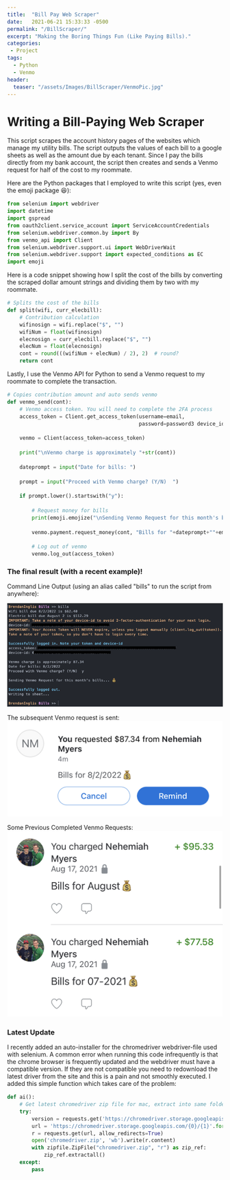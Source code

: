 ```yaml
---
title:  "Bill Pay Web Scraper"
date:   2021-06-21 15:33:33 -0500
permalink: "/BillScraper/"
excerpt: "Making the Boring Things Fun (Like Paying Bills)."
categories:
 - Project
tags:
  - Python
  - Venmo
header:
  teaser: "/assets/Images/BillScraper/VenmoPic.jpg"
---
```


# Writing a Bill-Paying Web Scraper
This script scrapes the account history pages of the websites which manage my utility bills. The script outputs the values of each bill to a google sheets as well as the amount due by each tenant. Since I pay the bills directly from my bank account, the script then creates and sends a Venmo request for half of the cost to my roommate. 

Here are the Python packages that I employed to write this script (yes, even the emoji package 😆):
```python
from selenium import webdriver
import datetime
import gspread
from oauth2client.service_account import ServiceAccountCredentials
from selenium.webdriver.common.by import By
from venmo_api import Client
from selenium.webdriver.support.ui import WebDriverWait
from selenium.webdriver.support import expected_conditions as EC
import emoji
```

Here is a code snippet showing how I split the cost of the bills by converting the scraped dollar amount strings and dividing them by two with my roommate. 
```python
# Splits the cost of the bills
def split(wifi, curr_elecbill):
    # Contribution calculation
    wifinosign = wifi.replace("$", "")
    wifiNum = float(wifinosign)
    elecnosign = curr_elecbill.replace("$", "")
    elecNum = float(elecnosign)
    cont = round(((wifiNum + elecNum) / 2), 2)  # round?
    return cont
```

Lastly, I use the Venmo API for Python to send a Venmo request to my roommate to complete the transaction.
```python
# Copies contribution amount and auto sends venmo
def venmo_send(cont):
    # Venmo access token. You will need to complete the 2FA process
    access_token = Client.get_access_token(username=email,
                                           password=password3 device_id="YOUR-ID-HERE")

    venmo = Client(access_token=access_token)

    print("\nVenmo charge is approximately "+str(cont))

    dateprompt = input("Date for bills: ")

    prompt = input("Proceed with Venmo charge? (Y/N)  ")

    if prompt.lower().startswith("y"):

        # Request money for bills
        print(emoji.emojize("\nSending Venmo Request for this month's bills... :moneybag:\n", use_aliases= True))

        venmo.payment.request_money(cont, "Bills for "+dateprompt+""+emoji.emojize(":moneybag:", use_aliases= True), "USER-ACCESS-TOKEN-HERE")

        # Log out of venmo
        venmo.log_out(access_token)
```

### The final result (with a recent example)!
Command Line Output (using an alias called "bills" to run the script from anywhere):

![](/assets/Images/BillScraper/ExampleRun.png)

The subsequent Venmo request is sent:
![](/assets/Images/BillScraper/recent_venmo.jpg)

Some Previous Completed Venmo Requests:
![](/assets/Images/BillScraper/VenmoPic.jpg)


### Latest Update
I recently added an auto-installer for the chromedriver webdriver-file used with selenium. A common error when running this code infrequently is that the chrome browser is frequently updated and the webdriver must have a compatible version. If they are not compatible you need to redownload the latest driver from the site and this is a pain and not smoothly executed. I added this simple function which takes care of the problem:
```python
def ai():
    # Get latest chromedriver zip file for mac, extract into same folder
    try:
        version = requests.get('https://chromedriver.storage.googleapis.com/LATEST_RELEASE').text
        url = 'https://chromedriver.storage.googleapis.com/{0}/{1}'.format(version, 'chromedriver_mac64.zip')
        r = requests.get(url, allow_redirects=True)
        open('chromedriver.zip', 'wb').write(r.content)
        with zipfile.ZipFile("chromedriver.zip", "r") as zip_ref:
            zip_ref.extractall()
    except:
        pass
 ```
 
